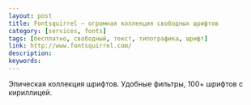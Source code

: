 ```yaml
---
layout: post
title: Fontsquirrel — огромная коллекция свободных шрифтов
category: [services, fonts]
tags: [бесплатно, свободный, текст, типографика, шрифт]
link: http://www.fontsquirrel.com/
description:
keywords:
---
```


<p>Эпическая коллекция шрифтов. Удобные фильтры, 100+ шрифтов с кириллицей.</p>
